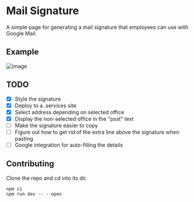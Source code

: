 # Mail Signature

A simple page for generating a mail signature that employees can use with Google Mail.

## Example

![image](https://user-images.githubusercontent.com/3116043/195564302-70fbd2fa-cc7e-4344-99a3-a9a447f5ab29.png)

## TODO

 - [x] Style the signature
 - [x] Deploy to a .services site
 - [x] Select address depending on selected office
 - [x] Display the non-selected office in the "psst" text
 - [ ] Make the signature easier to copy
 - [ ] Figure out how to get rid of the extra line above the signature when pasting
 - [ ] Google integration for auto-filling the details

## Contributing

Clone the repo and cd into its dir.

```shell
npm ci
npm run dev -- --open
```
